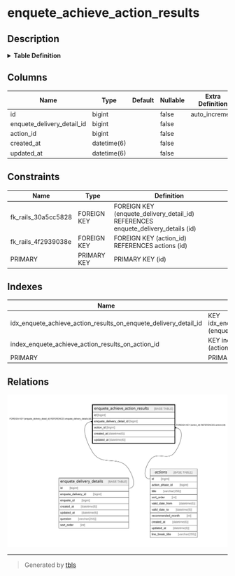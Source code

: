 # enquete_achieve_action_results

## Description

<details>
<summary><strong>Table Definition</strong></summary>

```sql
CREATE TABLE `enquete_achieve_action_results` (
  `id` bigint NOT NULL AUTO_INCREMENT,
  `enquete_delivery_detail_id` bigint NOT NULL,
  `action_id` bigint NOT NULL,
  `created_at` datetime(6) NOT NULL,
  `updated_at` datetime(6) NOT NULL,
  PRIMARY KEY (`id`),
  KEY `idx_enquete_achieve_action_results_on_enquete_delivery_detail_id` (`enquete_delivery_detail_id`),
  KEY `index_enquete_achieve_action_results_on_action_id` (`action_id`),
  CONSTRAINT `fk_rails_30a5cc5828` FOREIGN KEY (`enquete_delivery_detail_id`) REFERENCES `enquete_delivery_details` (`id`),
  CONSTRAINT `fk_rails_4f2939038e` FOREIGN KEY (`action_id`) REFERENCES `actions` (`id`)
) ENGINE=InnoDB DEFAULT CHARSET=utf8mb4 COLLATE=utf8mb4_bin
```

</details>

## Columns

| Name | Type | Default | Nullable | Extra Definition | Children | Parents | Comment |
| ---- | ---- | ------- | -------- | ---------------- | -------- | ------- | ------- |
| id | bigint |  | false | auto_increment |  |  |  |
| enquete_delivery_detail_id | bigint |  | false |  |  | [enquete_delivery_details](enquete_delivery_details.md) |  |
| action_id | bigint |  | false |  |  | [actions](actions.md) |  |
| created_at | datetime(6) |  | false |  |  |  |  |
| updated_at | datetime(6) |  | false |  |  |  |  |

## Constraints

| Name | Type | Definition |
| ---- | ---- | ---------- |
| fk_rails_30a5cc5828 | FOREIGN KEY | FOREIGN KEY (enquete_delivery_detail_id) REFERENCES enquete_delivery_details (id) |
| fk_rails_4f2939038e | FOREIGN KEY | FOREIGN KEY (action_id) REFERENCES actions (id) |
| PRIMARY | PRIMARY KEY | PRIMARY KEY (id) |

## Indexes

| Name | Definition |
| ---- | ---------- |
| idx_enquete_achieve_action_results_on_enquete_delivery_detail_id | KEY idx_enquete_achieve_action_results_on_enquete_delivery_detail_id (enquete_delivery_detail_id) USING BTREE |
| index_enquete_achieve_action_results_on_action_id | KEY index_enquete_achieve_action_results_on_action_id (action_id) USING BTREE |
| PRIMARY | PRIMARY KEY (id) USING BTREE |

## Relations

![er](enquete_achieve_action_results.svg)

---

> Generated by [tbls](https://github.com/k1LoW/tbls)
